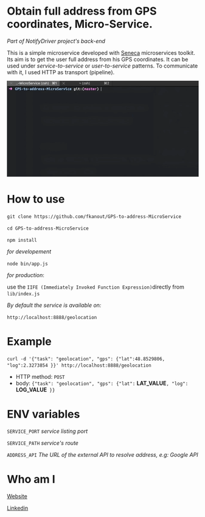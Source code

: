 
# Obtain full address from GPS coordinates, Micro-Service.
*Part of NotifyDriver project's back-end*

This is a simple microservice developed with [Seneca](http://senecajs.org/) microservices toolkit.
Its aim is to get the user full address from his GPS coordinates.
It can be used under *service-to-service*  or *user-to-service* patterns. To communicate with it, I used HTTP as transport (pipeline).

![alt text](https://raw.githubusercontent.com/fkanout/GPS-to-address-MicroService/master/demo/demo.gif)

# How to use

`git clone https://github.com/fkanout/GPS-to-address-MicroService`

`cd GPS-to-address-MicroService`

`npm install`

*for developement*

`node bin/app.js` 

*for production*:

use the `IIFE (Immediately Invoked Function Expression)`directly from `lib/index.js`


*By default the service is available on:*

`http://localhost:8888/geolocation`



# Example

`curl -d '{"task": "geolocation", "gps": {"lat":48.8529806, "log":2.3273854 }}' http://localhost:8888/geolocation`

- HTTP method: `POST`
- body: `{"task": "geolocation", "gps": {"lat":` **LAT_VALUE**`, "log": `**LOG_VALUE**` }}`

# ENV variables

`SERVICE_PORT` *service listing port*

`SERVICE_PATH` *service's route*

`ADDRESS_API` *The URL of the external API to resolve address, e.g: Google API*

# Who am I

[Website](https://www.kanout.com)

[Linkedin](https://www.linkedin.com/in/faisalkanout/)
